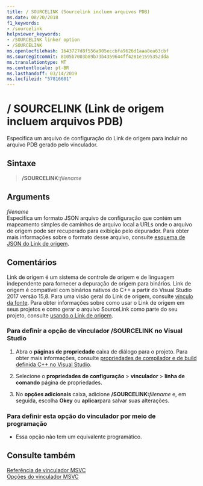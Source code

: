 ```yaml
---
title: / SOURCELINK (Sourcelink incluem arquivos PDB)
ms.date: 08/20/2018
f1_keywords:
- /sourcelink
helpviewer_keywords:
- /SOURCELINK linker option
- /SOURCELINK
ms.openlocfilehash: 1643727d8f556a905eccbfa9626d1aaa8ea63cbf
ms.sourcegitcommit: 8105b7003b89b73b4359644ff4281e1595352dda
ms.translationtype: MT
ms.contentlocale: pt-BR
ms.lasthandoff: 03/14/2019
ms.locfileid: "57816601"
---
```

# <a name="sourcelink-include-source-link-file-in-pdb"></a>/ SOURCELINK (Link de origem incluem arquivos PDB)

Especifica um arquivo de configuração do Link de origem para incluir no arquivo PDB gerado pelo vinculador.

## <a name="syntax"></a>Sintaxe

> **/SOURCELINK:**_filename_

## <a name="arguments"></a>Arguments

*filename*<br/>
Especifica um formato JSON arquivo de configuração que contém um mapeamento simples de caminhos de arquivo local a URLs onde o arquivo de origem pode ser recuperado para exibição pelo depurador. Para obter mais informações sobre o formato desse arquivo, consulte [esquema de JSON do Link de origem](https://github.com/dotnet/designs/blob/master/accepted/diagnostics/source-link.md#source-link-json-schema).

## <a name="remarks"></a>Comentários

Link de origem é um sistema de controle de origem e de linguagem independente para fornecer a depuração de origem para binários. Link de origem é compatível com binários nativos do C++ a partir do Visual Studio 2017 versão 15,8. Para uma visão geral do Link de origem, consulte [vínculo da fonte](https://github.com/dotnet/designs/blob/master/accepted/diagnostics/source-link.md). Para obter informações sobre como usar o Link de origem em seus projetos e como gerar o arquivo SourceLink como parte do seu projeto, consulte [usando o Link de origem](https://github.com/dotnet/sourcelink#using-source-link-in-c-projects).

### <a name="to-set-the-sourcelink-linker-option-in-visual-studio"></a>Para definir a opção de vinculador /SOURCELINK no Visual Studio

1. Abra o **páginas de propriedade** caixa de diálogo para o projeto. Para obter mais informações, consulte [propriedades de compilador e de build definida C++ no Visual Studio](../working-with-project-properties.md).

1. Selecione o **propriedades de configuração** > **vinculador** > **linha de comando** página de propriedades.

1. No **opções adicionais** caixa, adicione **/SOURCELINK:**_filename_ e, em seguida, escolha **Okey** ou **aplicar**para salvar suas alterações.

### <a name="to-set-this-linker-option-programmatically"></a>Para definir esta opção do vinculador por meio de programação

- Essa opção não tem um equivalente programático.

## <a name="see-also"></a>Consulte também

[Referência de vinculador MSVC](linking.md)<br/>
[Opções do vinculador MSVC](linker-options.md)
